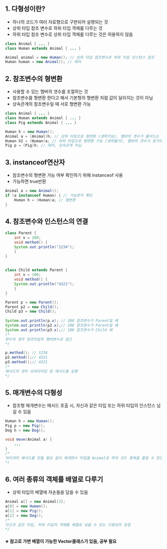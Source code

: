 ## 1. 다형성이란?
- 하나의 코드가 여러 자료형으로 구현되어 실행되는 것
- 상위 타입 참조 변수로 하위 타입 객체를 다루는 것
- 하위 타입 참조 변수로 상위 타입 객체를 다루는 것은 허용하지 않음
```java
class Animal { ... }
class Human extends Animal { ... }

Animal animal = new Human(); // 상위 타입 참조변수로 하위 타입 인스턴스 참조
Human human = new Animal(); // 에러
```

## 2. 참조변수의 형변환
- 사용할 수 있는 멤버의 갯수를 조절하는 것
- 참조변수를 형변환 한다고 해서 기본형의 형변환 처럼 값이 달라지는 것이 아님
- 상속관계의 참조변수일 때 서로 형변환 가능
```java
class Animal { ... }
class Human extends Animal { ... }
class Pig extends Animal { ... }

Human h = new Human();
Animal a = (Animal)h; // 상위 타입으로 형변환 (생략가능), 멤버의 갯수가 줄어드는 안전한 형변환
Human h2 = (Human)a; // 하위 타입으로 형변환 가능 (생략불가), 멤버의 갯수가 증가하는 안전하지 않는 형변환
Pig p = (Pig)h; // 에러, 상속관계 아님
```

## 3. instanceof연산자
- 참조변수의 형변환 가능 여부 확인하기 위해 instanceof 사용
- 가능하면 true반환
```java
Animal a = new Animal();
if (a instanceof Human) { // 가능한지 확인
	Human h = (Human)a; // 형변환
}
```

## 4. 참조변수와 인스턴스의 연결
```java
class Parent {  
	int x = 200;  
	void method() {  
	System.out.println("1234");  
	}  
}  
  
  
class Child extends Parent {  
	int x = 100;  
	void method() {  
	System.out.println("4321");  
	}  
}

Parent p = new Parent();  
Parent p2 = new Child();  
Child p3 = new Child();  
  
System.out.println(p.x); // 200 참조변수가 Parent일 때
System.out.println(p2.x);// 200 참조변수가 Parent일 때
System.out.println(p3.x);// 100 참조변수가 Child 때
/*
변수의 경우 참조타입의 멤버변수로 접근
*/  

p.method(); // 1234  
p2.method();// 4321  
p3.method();// 4321  
/*
메서드의 경우 오버라이딩 된 메서드를 실행
*/  
```

## 5. 매개변수의 다형성
- 참조형 매개변수는 메서드 호출 시, 자신과 같은 타입 또는 하위 타입의 인스턴스 넘길 수 있음
```java
Human h = new Human();
Pig p = new Pig();
Dog h = new Dog();

void move(Animal a) {
	...
}
/*
여러개의 메서드를 만들 필요 없이 매개변수 타입을 Animal로 하여 코드 중복을 줄일 수 있는 다형성의 장점
*/
```

## 6. 여러 종류의 객체를 배열로 다루기
- 상위 타입의 배열에 자손들을 담을 수 있음
```java
Animal a[] = new Animal[3];
a[0] = new Human();
a[1] = new Pig();
a[2] = new Dog();
/*
자신과 같은 타입, 하위 타입의 객체를 배열로 넣을 수 있는 다형성의 장점
*/
```

#### ※ 참고로 가변 배열이 가능한 Vector클래스가 있음, 공부 필요
